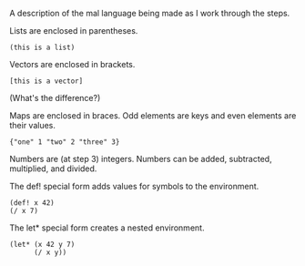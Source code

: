 A description of the mal language being made as I work through the steps.

Lists are enclosed in parentheses.

    (this is a list)

Vectors are enclosed in brackets.

    [this is a vector]

(What's the difference?)

Maps are enclosed in braces. Odd elements are keys and even elements are their values.

    {"one" 1 "two" 2 "three" 3}

Numbers are (at step 3) integers. Numbers can be added, subtracted, multiplied, and divided.

The def! special form adds values for symbols to the environment.

    (def! x 42)
    (/ x 7)

The let* special form creates a nested environment.

    (let* (x 42 y 7)
          (/ x y))


